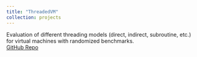 ```yaml
---
title: "ThreadedVM"
collection: projects
---
```

Evaluation of different threading models (direct, indirect, subroutine, etc.) for virtual machines with randomized benchmarks.  
[GitHub Repo](https://github.com/Jacksadventure/ThreadedVM)